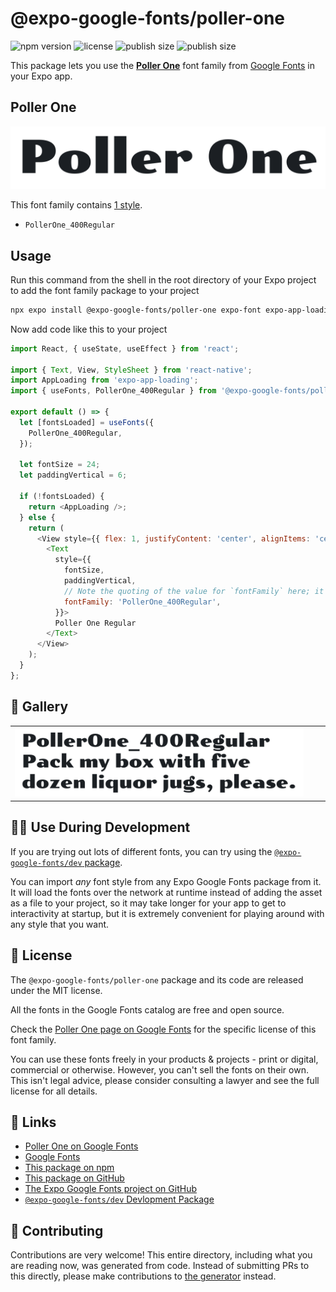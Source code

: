 # @expo-google-fonts/poller-one

![npm version](https://flat.badgen.net/npm/v/@expo-google-fonts/poller-one)
![license](https://flat.badgen.net/github/license/expo/google-fonts)
![publish size](https://flat.badgen.net/packagephobia/install/@expo-google-fonts/poller-one)
![publish size](https://flat.badgen.net/packagephobia/publish/@expo-google-fonts/poller-one)

This package lets you use the [**Poller One**](https://fonts.google.com/specimen/Poller+One) font family from [Google Fonts](https://fonts.google.com/) in your Expo app.

## Poller One

![Poller One](./font-family.png)

This font family contains [1 style](#-gallery).

- `PollerOne_400Regular`

## Usage

Run this command from the shell in the root directory of your Expo project to add the font family package to your project
```sh
npx expo install @expo-google-fonts/poller-one expo-font expo-app-loading
```

Now add code like this to your project
```js
import React, { useState, useEffect } from 'react';

import { Text, View, StyleSheet } from 'react-native';
import AppLoading from 'expo-app-loading';
import { useFonts, PollerOne_400Regular } from '@expo-google-fonts/poller-one';

export default () => {
  let [fontsLoaded] = useFonts({
    PollerOne_400Regular,
  });

  let fontSize = 24;
  let paddingVertical = 6;

  if (!fontsLoaded) {
    return <AppLoading />;
  } else {
    return (
      <View style={{ flex: 1, justifyContent: 'center', alignItems: 'center' }}>
        <Text
          style={{
            fontSize,
            paddingVertical,
            // Note the quoting of the value for `fontFamily` here; it expects a string!
            fontFamily: 'PollerOne_400Regular',
          }}>
          Poller One Regular
        </Text>
      </View>
    );
  }
};

```

## 🔡 Gallery


||||
|-|-|-|
|![PollerOne_400Regular](./PollerOne_400Regular.ttf.png)||||


## 👩‍💻 Use During Development

If you are trying out lots of different fonts, you can try using the [`@expo-google-fonts/dev` package](https://github.com/expo/google-fonts/tree/master/font-packages/dev#readme).

You can import *any* font style from any Expo Google Fonts package from it. It will load the fonts
over the network at runtime instead of adding the asset as a file to your project, so it may take longer
for your app to get to interactivity at startup, but it is extremely convenient
for playing around with any style that you want.

## 📖 License

The `@expo-google-fonts/poller-one` package and its code are released under the MIT license.

All the fonts in the Google Fonts catalog are free and open source.

Check the [Poller One page on Google Fonts](https://fonts.google.com/specimen/Poller+One) for the specific license of this font family.

You can use these fonts freely in your products & projects - print or digital, commercial or otherwise. However, you can't sell the fonts on their own. This isn't legal advice, please consider consulting a lawyer and see the full license for all details.

## 🔗 Links

- [Poller One on Google Fonts](https://fonts.google.com/specimen/Poller+One)
- [Google Fonts](https://fonts.google.com/)
- [This package on npm](https://www.npmjs.com/package/@expo-google-fonts/poller-one)
- [This package on GitHub](https://github.com/expo/google-fonts/tree/master/font-packages/poller-one)
- [The Expo Google Fonts project on GitHub](https://github.com/expo/google-fonts)
- [`@expo-google-fonts/dev` Devlopment Package](https://github.com/expo/google-fonts/tree/master/font-packages/dev)

## 🤝 Contributing

Contributions are very welcome! This entire directory, including what you are reading now, was generated from code. Instead of submitting PRs to this directly, please make contributions to [the generator](https://github.com/expo/google-fonts/tree/master/packages/generator) instead.
